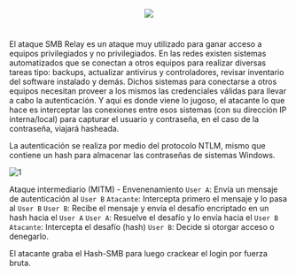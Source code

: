 <p align="center">
  <a href="https://github.com/DenverCoder1/readme-typing-svg"><img src="https://readme-typing-svg.herokuapp.com?color=003CF7&width=480&lines=Envenenamiento+LMMNR%2FNBT-NS+%5BSMB-Relay%5D"></a>
</p>

<h1 align="center"></h1>

El ataque SMB Relay es un ataque muy utilizado para ganar acceso a equipos privilegiados y no privilegiados. En las redes existen sistemas automatizados que se conectan a otros equipos para realizar diversas tareas tipo: backups, actualizar antivirus y controladores, revisar inventario del software instalado y demás. Dichos sistemas para conectarse a otros equipos necesitan proveer a los mismos las credenciales válidas para llevar a cabo la autenticación. Y aquí es donde viene lo jugoso, el atacante lo que hace es interceptar las conexiones entre esos sistemas (con su dirección IP interna/local) para capturar el usuario y contraseña, en el caso de la contraseña, viajará hasheada.

La autenticación se realiza por medio del protocolo NTLM, mismo que contiene un hash para almacenar las contraseñas de sistemas Windows.

![1](https://user-images.githubusercontent.com/75953873/180976862-a5c4eaf9-7d77-4768-8f39-f9865e771f35.png)

Ataque intermediario (MITM) - Envenenamiento
`User A`: Envía un mensaje de autenticación al `User B`
`Atacante`: Intercepta primero el mensaje y lo pasa al `User B`
`User B`: Recibe el mensaje y envía el desafío encriptado en un hash hacia el `User A`
`User A`: Resuelve el desafío y lo envía hacia el `User B`
`Atacante`: Intercepta el desafío (hash)
`User B`: Decide si otorgar acceso o denegarlo.

El atacante graba el Hash-SMB para luego crackear el login por fuerza bruta.
<h1 align="center"></h1>
